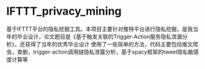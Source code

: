 # IFTTT_privacy_mining
基于IFTTT平台的隐私挖掘工具。本项目主要针对推特平台进行隐私挖掘，是我当年的毕业设计，论文题目是《基于触发关联的Trigger-Action服务隐私泄漏分析》，还获得了当年的优秀毕业设计 使用了一些简单的方法，代码主要包括推文爬虫，查删，trigger-action调用链隐私泄露分析，基于spacy框架的tweet隐私敏感度计算等
